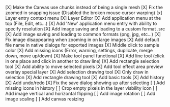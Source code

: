 [X] Make the Canvas use chunks instead of being a single mesh 
[X] Fix the zoomed in snapping issue (Disabled the broken mouse cursor warping)
[x] Layer entry context menu
[X] Layer Editor
[X] Add application menu at the top (File, Edit, etc...)
[X] Add 'New' application menu entry with ability to specify resolution
[X] Add image saving and loading to a custom format .src
[X] Add image saving and loading to common formats (png, jpg, etc...)
[X] Fix image disappearing when zooming in on large images
[X] Add default file name in native dialogs for exported images
[X] Middle click to sample color
[X] Add missing icons (Error, warning, settings, duplicate, merge down, move up/down)
[X] Make tool panel functional
[X] Add line tool (click in one place and click in another to draw line)
[X] Add rectangle selection tool
[X] Add ability to move selected pixels
[X] Add tool effect area preview overlay special layer
[X] Add selection drawing tool
[X] Only draw in selection
[X] Add rectangle drawing tool
[X] Add basic tools
[X] Add history
[X] Add undo/redo
[X] Fix the save dialog showing up after selecting
[ ] Add missing icons in history
[ ] Crop empty pixels in the layer visbility icon
[ ] Add image vertical and horizontal flipping
[ ] Add image rotation
[ ] Add image scaling
[ ] Add canvas resizing